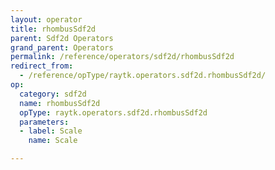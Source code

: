 ```yaml
---
layout: operator
title: rhombusSdf2d
parent: Sdf2d Operators
grand_parent: Operators
permalink: /reference/operators/sdf2d/rhombusSdf2d
redirect_from:
  - /reference/opType/raytk.operators.sdf2d.rhombusSdf2d/
op:
  category: sdf2d
  name: rhombusSdf2d
  opType: raytk.operators.sdf2d.rhombusSdf2d
  parameters:
  - label: Scale
    name: Scale

---
```

